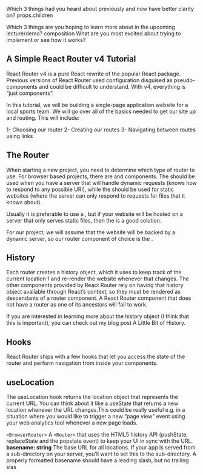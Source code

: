 Which 3 things had you heard about previously and now have better clarity on?
props.children

Which 3 things are you hoping to learn more about in the upcoming lecture/demo?
composition
What are you most excited about trying to implement or see how it works?

## A Simple React Router v4 Tutorial

React Router v4 is a pure React rewrite of the popular React package. Previous versions of React Router used configuration disguised as pseudo-components and could be difficult to understand. With v4, everything is “just components”.

In this tutorial, we will be building a single-page application website for a local sports team. We will go over all of the basics needed to get our site up and routing. This will include:

1- Choosing our router
2- Creating our routes
3- Navigating between routes using links

## The Router
When starting a new project, you need to determine which type of router to use. For browser based projects, there are <BrowserRouter> and <HashRouter> components. The <BrowserRouter> should be used when you have a server that will handle dynamic requests (knows how to respond to any possible URI), while the <HashRouter> should be used for static websites (where the server can only respond to requests for files that it knows about).

Usually it is preferable to use a <BrowserRouter>, but if your website will be hosted on a server that only serves static files, then the <HashRouter> is a good solution.

For our project, we will assume that the website will be backed by a dynamic server, so our router component of choice is the <BrowserRouter>.

## History
Each router creates a history object, which it uses to keep track of the current location 1 and re-render the website whenever that changes. The other components provided by React Router rely on having that history object available through React’s context, so they must be rendered as descendants of a router component. A React Router component that does not have a router as one of its ancestors will fail to work.

If you are interested in learning more about the history object (I think that this is important), you can check out my blog post A Little Bit of History.
## Hooks

React Router ships with a few hooks that let you access the state of the router and perform navigation from inside your components.

## useLocation

The useLocation hook returns the location object that represents the current URL. You can think about it like a useState that returns a new location whenever the URL changes.This could be really useful e.g. in a situation where you would like to trigger a new “page view” event using your web analytics tool whenever a new page loads.

`<BrowserRouter>`
A `<Router>` that uses the HTML5 history API (pushState, replaceState and the popstate event) to keep your UI in sync with the URL.
**basename: string**
The base URL for all locations. If your app is served from a sub-directory on your server, you’ll want to set this to the sub-directory. A properly formatted basename should have a leading slash, but no trailing slas